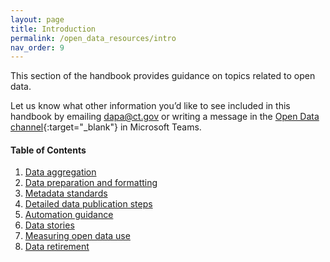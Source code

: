 ```yaml
---
layout: page
title: Introduction
permalink: /open_data_resources/intro
nav_order: 9
---
```


This section of the handbook provides guidance on topics related to open data. 

Let us know what other information you’d like to see included in this handbook by emailing [dapa@ct.gov](mailto:dapa@ct.gov) or writing a message in the [Open Data channel](https://teams.microsoft.com/l/channel/19%3aby3J-Sxn821cmhl_aTjmxUfRlz90F7Nzhn20G9zqDOA1%40thread.tacv2/General?groupId=620a4f72-4ad4-43ce-93a4-0079cb317718&tenantId=118b7cfa-a3dd-48b9-b026-31ff69bb738b){:target="_blank"} in Microsoft Teams.

#### Table of Contents
1. [Data aggregation](/open-data-handbook/open_data_resources/data_aggregation)
2. [Data preparation and formatting](/open-data-handbook/open_data_resources/data_preparation_and_formatting)
3. [Metadata standards](/open-data-handbook/open_data_resources/metadata_standards)
4. [Detailed data publication steps](/open-data-handbook/open_data_resources/detailed_data_publication_steps)
5. [Automation guidance](/open-data-handbook/open_data_resources/automation_guidance/tool_comparison)
6. [Data stories](/open-data-handbook/open_data_resources/data_stories)
7. [Measuring open data use](/open-data-handbook/open_data_resources/measuring_open_data_use)
8. [Data retirement](/open-data-handbook/open_data_resources/data_retirement)